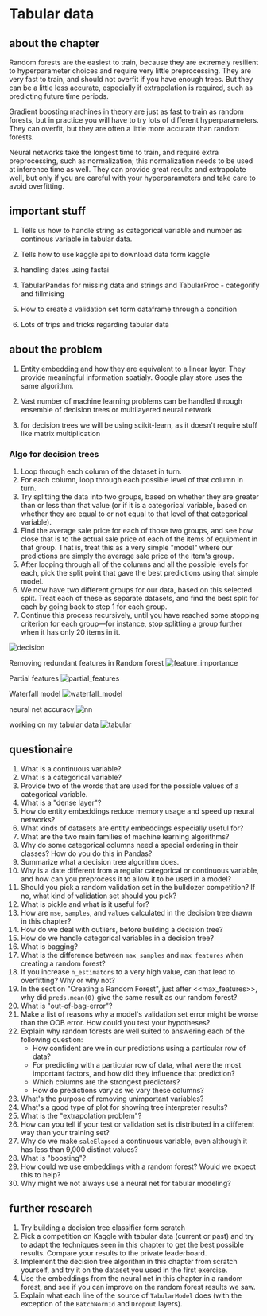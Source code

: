 # Tabular data

## about the chapter

Random forests are the easiest to train, because they are extremely resilient to hyperparameter choices and require very little preprocessing. They are very fast to train, and should not overfit if you have enough trees. But they can be a little less accurate, especially if extrapolation is required, such as predicting future time periods.

Gradient boosting machines in theory are just as fast to train as random forests, but in practice you will have to try lots of different hyperparameters. They can overfit, but they are often a little more accurate than random forests.

Neural networks take the longest time to train, and require extra preprocessing, such as normalization; this normalization needs to be used at inference time as well. They can provide great results and extrapolate well, but only if you are careful with your hyperparameters and take care to avoid overfitting.

## important stuff

1. Tells us how to handle string as categorical variable and number as continous variable in tabular data.

1. Tells how to use kaggle api to download data form kaggle

1. handling dates using fastai

1. TabularPandas for missing data and strings and TabularProc - categorify and fillmising

1. How to create a validation set form dataframe through a condition

1. Lots of trips and tricks regarding tabular data

## about the problem

1. Entity embedding and how they are equivalent to  a linear layer. They provide meaningful information spatialy. Google play store uses the same algorithm.

1. Vast number of machine learning problems can be handled through ensemble of decision trees or multilayered neural network

1. for decision trees we will be using scikit-learn, as it doesn't require stuff like matrix multiplication

### Algo for decision trees

1. Loop through each column of the dataset in turn.
1. For each column, loop through each possible level of that column in turn.
1. Try splitting the data into two groups, based on whether they are greater than or less than that value (or if it is a categorical variable, based on whether they are equal to or not equal to that level of that categorical variable).
1. Find the average sale price for each of those two groups, and see how close that is to the actual sale price of each of the items of equipment in that group. That is, treat this as a very simple "model" where our predictions are simply the average sale price of the item's group.
1. After looping through all of the columns and all the possible levels for each, pick the split point that gave the best predictions using that simple model.
1. We now have two different groups for our data, based on this selected split. Treat each of these as separate datasets, and find the best split for each by going back to step 1 for each group.
1. Continue this process recursively, until you have reached some stopping criterion for each group—for instance, stop splitting a group further when it has only 20 items in it.

![decision](./img/decision_tree.png)

Removing redundant features in Random forest
![feature_importance](./img/feature_importance.png)

Partial features
![partial_features](./img/partial_features.png)

Waterfall model
![waterfall_model](./img/waterfall.png)

neural net accuracy
![nn](./img/nn_accuracy.png)


working on my tabular data
![tabular](./img/adult_census.png)

## questionaire

1. What is a continuous variable?
1. What is a categorical variable?
1. Provide two of the words that are used for the possible values of a categorical variable.
1. What is a "dense layer"?
1. How do entity embeddings reduce memory usage and speed up neural networks?
1. What kinds of datasets are entity embeddings especially useful for?
1. What are the two main families of machine learning algorithms?
1. Why do some categorical columns need a special ordering in their classes? How do you do this in Pandas?
1. Summarize what a decision tree algorithm does.
1. Why is a date different from a regular categorical or continuous variable, and how can you preprocess it to allow it to be used in a model?
1. Should you pick a random validation set in the bulldozer competition? If no, what kind of validation set should you pick?
1. What is pickle and what is it useful for?
1. How are `mse`, `samples`, and `values` calculated in the decision tree drawn in this chapter?
1. How do we deal with outliers, before building a decision tree?
1. How do we handle categorical variables in a decision tree?
1. What is bagging?
1. What is the difference between `max_samples` and `max_features` when creating a random forest?
1. If you increase `n_estimators` to a very high value, can that lead to overfitting? Why or why not?
1. In the section "Creating a Random Forest", just after <<max_features>>, why did `preds.mean(0)` give the same result as our random forest?
1. What is "out-of-bag-error"?
1. Make a list of reasons why a model's validation set error might be worse than the OOB error. How could you test your hypotheses?
1. Explain why random forests are well suited to answering each of the following question:
   - How confident are we in our predictions using a particular row of data?
   - For predicting with a particular row of data, what were the most important factors, and how did they influence that prediction?
   - Which columns are the strongest predictors?
   - How do predictions vary as we vary these columns?
1. What's the purpose of removing unimportant variables?
1. What's a good type of plot for showing tree interpreter results?
1. What is the "extrapolation problem"?
1. How can you tell if your test or validation set is distributed in a different way than your training set?
1. Why do we make `saleElapsed` a continuous variable, even although it has less than 9,000 distinct values?
1. What is "boosting"?
1. How could we use embeddings with a random forest? Would we expect this to help?
1. Why might we not always use a neural net for tabular modeling?

## further research

1. Try building a decision tree classifier form scratch
1. Pick a competition on Kaggle with tabular data (current or past) and try to adapt the techniques seen in this chapter to get the best possible results. Compare your results to the private leaderboard.
1. Implement the decision tree algorithm in this chapter from scratch yourself, and try it on the dataset you used in the first exercise.
1. Use the embeddings from the neural net in this chapter in a random forest, and see if you can improve on the random forest results we saw.
1. Explain what each line of the source of `TabularModel` does (with the exception of the `BatchNorm1d` and `Dropout` layers).

